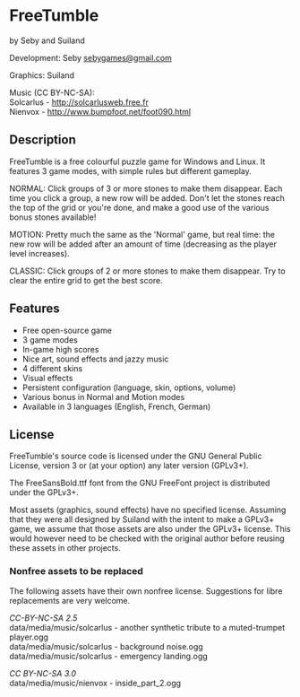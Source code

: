 # FreeTumble

by Seby and Suiland

Development: Seby <sebygames@gmail.com>

Graphics: Suiland

Music (CC BY-NC-SA):  
Solcarlus - http://solcarlusweb.free.fr  
Nienvox - http://www.bumpfoot.net/foot090.html

## Description

FreeTumble is a free colourful puzzle game for Windows and Linux.
It features 3 game modes, with simple rules but different gameplay.

NORMAL: Click groups of 3 or more stones to make them disappear.
Each time you click a group, a new row will be added. Don't let the stones
reach the top of the grid or you're done, and make a good use of the various
bonus stones available!

MOTION: Pretty much the same as the 'Normal' game, but real time:
the new row will be added after an amount of time (decreasing as the player
level increases).

CLASSIC: Click groups of 2 or more stones to make them disappear.
Try to clear the entire grid to get the best score.

## Features

- Free open-source game
- 3 game modes
- In-game high scores
- Nice art, sound effects and jazzy music
- 4 different skins
- Visual effects
- Persistent configuration (language, skin, options, volume)
- Various bonus in Normal and Motion modes
- Available in 3 languages (English, French, German)

## License

FreeTumble's source code is licensed under the GNU General Public License,
version 3 or (at your option) any later version (GPLv3+).

The FreeSansBold.ttf font from the GNU FreeFont project is distributed
under the GPLv3+.

Most assets (graphics, sound effects) have no specified license. Assuming
that they were all designed by Suiland with the intent to make a GPLv3+ game,
we assume that those assets are also under the GPLv3+ license. This would
however need to be checked with the original author before reusing these
assets in other projects.

### Nonfree assets to be replaced

The following assets have their own nonfree license. Suggestions for libre
replacements are very welcome.

*CC-BY-NC-SA 2.5*  
data/media/music/solcarlus - another synthetic tribute to a muted-trumpet player.ogg  
data/media/music/solcarlus - background noise.ogg  
data/media/music/solcarlus - emergency landing.ogg

*CC BY-NC-SA 3.0*  
data/media/music/nienvox - inside_part_2.ogg
